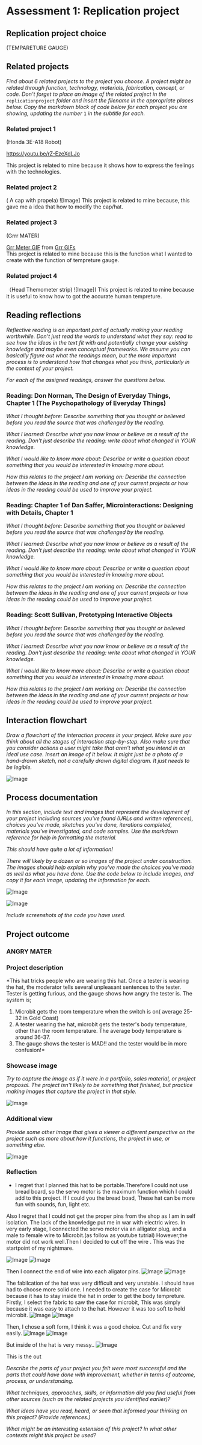 # Assessment 1: Replication project


## Replication project choice ##
(TEMPARETURE GAUGE)

## Related projects ##
*Find about 6 related projects to the project you choose. A project might be related through  function, technology, materials, fabrication, concept, or code. Don't forget to place an image of the related project in the* `replicationproject` *folder and insert the filename in the appropriate places below. Copy the markdown block of code below for each project you are showing, updating the number* `1` *in the subtitle for each.*

### Related project 1 ###
(Honda 3E-A18 Robot)

https://youtu.be/rZ-EzeXdLJo


This project is related to mine because it shows how to express the feelings with the technologies.

### Related project 2 ###
( A cap with propela)
![Image]
This project is related to mine because, this gave me a idea that how to modify the cap/hat.

### Related project 3 ###
(Grrr MATER)

<div class="tenor-gif-embed" data-postid="15697874" data-share-method="host" data-width="100%" data-aspect-ratio="1.0"><a href="https://tenor.com/view/grr-meter-anger-rage-anger-meter-gif-15697874">Grr Meter GIF</a> from <a href="https://tenor.com/search/grr-gifs">Grr GIFs</a></div><script type="text/javascript" async src="https://tenor.com/embed.js"></script>
This project is related to  mine because this is the function what I wanted to create with the function of tempreture gauge.

### Related project 4 ###
（Head Themometer strip)
![Image](
This project is related to mine because it is useful to know how to got the accurate human tempreture.


## Reading reflections ##
*Reflective reading is an important part of actually making your reading worthwhile. Don't just read the words to understand what they say: read to see how the ideas in the text fit with and potentially change your existing knowledge and maybe even conceptual frameworks. We assume you can basically figure out what the readings mean, but the more important process is to understand how that changes what you think, particularly in the context of your project.*

*For each of the assigned readings, answer the questions below.*

### Reading: Don Norman, The Design of Everyday Things, Chapter 1 (The Psychopathology of Everyday Things) ###

*What I thought before: Describe something that you thought or believed before you read the source that was challenged by the reading.*

*What I learned: Describe what you now know or believe as a result of the reading. Don't just describe the reading: write about what changed in YOUR knowledge.*

*What I would like to know more about: Describe or write a question about something that you would be interested in knowing more about.*

*How this relates to the project I am working on: Describe the connection between the ideas in the reading and one of your current projects or how ideas in the reading could be used to improve your project.*

### Reading: Chapter 1 of Dan Saffer, Microinteractions: Designing with Details, Chapter 1 ###

*What I thought before: Describe something that you thought or believed before you read the source that was challenged by the reading.*

*What I learned: Describe what you now know or believe as a result of the reading. Don't just describe the reading: write about what changed in YOUR knowledge.*

*What I would like to know more about: Describe or write a question about something that you would be interested in knowing more about.*

*How this relates to the project I am working on: Describe the connection between the ideas in the reading and one of your current projects or how ideas in the reading could be used to improve your project.*

### Reading: Scott Sullivan, Prototyping Interactive Objects ###

*What I thought before: Describe something that you thought or believed before you read the source that was challenged by the reading.*

*What I learned: Describe what you now know or believe as a result of the reading. Don't just describe the reading: write about what changed in YOUR knowledge.*

*What I would like to know more about: Describe or write a question about something that you would be interested in knowing more about.*

*How this relates to the project I am working on: Describe the connection between the ideas in the reading and one of your current projects or how ideas in the reading could be used to improve your project.*


## Interaction flowchart ##
*Draw a flowchart of the interaction process in your project. Make sure you think about all the stages of interaction step-by-step. Also make sure that you consider actions a user might take that aren't what you intend in an ideal use case. Insert an image of it below. It might just be a photo of a hand-drawn sketch, not a carefully drawn digital diagram. It just needs to be legible.*


![Image](1stflow.png)

## Process documentation

*In this section, include text and images that represent the development of your project including sources you've found (URLs and written references), choices you've made, sketches you've done, iterations completed, materials you've investigated, and code samples. Use the markdown reference for help in formatting the material.*

*This should have quite a lot of information!*

*There will likely by a dozen or so images of the project under construction. The images should help explain why you've made the choices you've made as well as what you have done. Use the code below to include images, and copy it for each image, updating the information for each.*

![Image](diagram.png)

![Image](flow1.png)

*Include screenshots of the code you have used.*

## Project outcome ##

### ANGRY MATER ###

### Project description ###

*This hat tricks people who are wearing this hat.
Once a tester is wearing the hat, the moderator tells several unpleasant sentences to the tester. Tester is getting furious, and the gauge shows how angry the tester is.
The system is;
1. Microbit gets the room temperature when the switch is on( average 25-32 in Gold Coast)
2. A tester wearing the hat, microbit gets the tester's body temperature, other than the room temperature. The average body temperature is around 36-37. 
3. The gauge shows the tester is MAD!! and the tester would be in more confusion!*


### Showcase image ###




*Try to capture the image as if it were in a portfolio, sales material, or project proposal. The project isn't likely to be something that finished, but practice making images that capture the project in that style.*

![Image](missingimage.png)

### Additional view ###

*Provide some other image that gives a viewer a different perspective on the project such as more about how it functions, the project in use, or something else.*

![Image](missingimage.png)

### Reflection ###

* I regret that I planned this hat to be portable.Therefore I could not use bread board, so the servo motor is the maximum function which I could add to this project. If I could you the bread boad, These hat can be more fun with sounds, fun, light etc.

Also I regret that I could not get the proper pins from the shop as I am in self isolation. 
The lack of the knowledge put me in war with electric wires. In very early stage, I connected the servo motor via an alligator plug, and a male to female wire to Microbit.(as follow as youtube tutrial) However,the motor did not work well.Then I decided to cut off the wire . This was the startpoint of my nightmare.

![Image](cut1.png)
![Image](servo.png)

Then I connect the end of wire into each aligator pins.
![Image](aligator.png)
![Image](servoandaligator.png)

The fabilcation of the hat was very difficult and very unstable. I should have had to choose more solid one.
I needed to create the case for Microbit because it has to stay inside the hat in order to get the body tempreture. 
Firstly, I select the fabric to saw the case for microbit, This was simply because it was easy to attach to the hat. However it was too soft to hold microbit.
![Image](hatcut.png)
![Image](failed.png)

Then, I chose a soft form, I think it was a good choice. Cut and fix very easily.
![Image](bluecase1.png)
![Image](bluecase2.png)

But inside of the hat is very messy..
![Image](inside.png)

This is the out








*Describe the parts of your project you felt were most successful and the parts that could have done with improvement, whether in terms of outcome, process, or understanding.*


*What techniques, approaches, skills, or information did you find useful from other sources (such as the related projects you identified earlier)?*


*What ideas have you read, heard, or seen that informed your thinking on this project? (Provide references.)*


*What might be an interesting extension of this project? In what other contexts might this project be used?*
